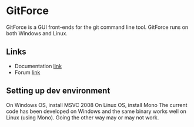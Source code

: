 GitForce
====

GitForce is a GUI front-ends for the git command line tool. GitForce runs on both Windows and Linux.

## Links

* Documentation [link](http://gdevic.github.com/GitForce)
* Forum [link](http://devic.us/GitForce)

Setting up dev environment
--------------------------

On Windows OS, install MSVC 2008
On Linux OS, install Mono
The current code has been developed on Windows and the same binary works well on Linux (using Mono).
Going the other way may or may not work.
